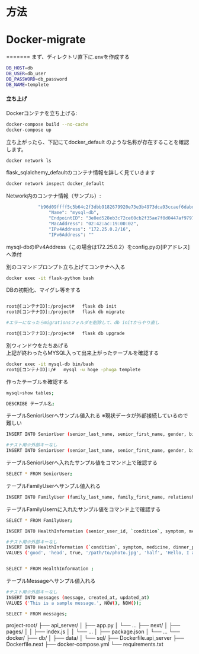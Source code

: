 # 方法


# Docker-migrate

=======
まず、ディレクトリ直下に.envを作成する

```bash
DB_HOST=db
DB_USER=db_user
DB_PASSWORD=db_password
DB_NAME=templete
```


#### 立ち上げ
Dockerコンテナを立ち上げる:

```bash
docker-compose build --no-cache
docker-compose up 
```

立ち上がったら、下記にてdocker_default のような名称が存在することを確認します。

```bash
docker network ls
```

flask_sqlalchemy_defaultのコンテナ情報を詳しく見ていきます  
```bash
docker network inspect docker_default
```

Network内のコンテナ情報（サンプル）:
```bash
            "b96d09ffff5c5b64c2f3dbb9182679920e73e3b4973dca93ccaef6dabd31fc33": {
                "Name": "mysql-db",
                "EndpointID": "3e0ed528eb3c72ce60cb2f35ae7f0d0447af9797beb02ad02afd6f7ffca5eac5",
                "MacAddress": "02:42:ac:19:00:02",
                "IPv4Address": "172.25.0.2/16",
                "IPv6Address": ""
 ```             

mysql-dbのIPv4Address（この場合は172.25.0.2）をconfig.pyの[IPアドレス]へ添付

別のコマンドプロンプト立ち上げてコンテナへ入る  

```bash
docker exec -it flask-python bash
```
DBの初期化、マイグレ等をする  
```bash

root@[コンテナID]:/project#   flask db init
root@[コンテナID]:/project#   flask db migrate

#エラーになったらmigrationsフォルダを削除して、db initからやり直し

root@[コンテナID]:/project#   flask db upgrade
```
別ウィンドウをたちあげる  
上記が終わったらMYSQL入って出来上がったテーブルを確認する  

```bash
docker exec -it mysql-db bin/bash
root@[コンテナID]:/#   mysql -u hoge -phuga templete
```

作ったテーブルを確認する  
```bash
mysql>show tables;

DESCRIBE テーブル名;

```

テーブルSeniorUserへサンプル値入れる  ※現状データが外部接続しているので難しい
```bash
INSERT INTO SeniorUser (senior_last_name, senior_first_name, gender, birth_date, senior_email, senior_tel, health_status, medication, medication_frequency, senior_user_uid, family_id, senior_password, created_at, updated_at) VALUES ('Smith', 'John', 'Male', '1990-01-01', 'john.smith@example.com', '123-456-7890', 'Good', true, 'Once a day', 'uid123', 1, 'password123', NOW(), NOW());

#テスト用※外部キーなし
INSERT INTO SeniorUser (senior_last_name, senior_first_name, gender, birth_date, senior_email, senior_tel, health_status, medication, medication_frequency, senior_user_uid, senior_password, created_at, updated_at) VALUES ('Smith', 'John', 'Male', '1990-01-01', 'john.smith@example.com', '123-456-7890', 'Good', true, 'Once a day', 'uid123', 'password123', NOW(), NOW());
```

テーブルSeniorUserへ入れたサンプル値をコマンド上で確認する  
```bash
SELECT * FROM SeniorUser;
```


テーブルFamilyUserへサンプル値入れる  
```bash
INSERT INTO FamilyUser (family_last_name, family_first_name, relationship_with_senior, family_email, family_tel, family_password, family_uid, created_at, updated_at) VALUES ('Doe', 'Jane', 'Daughter', 'jane.doe@example.com', '987-654-3210', 'family_password123', 'family_uid123', NOW(), NOW());

```
テーブルFamilyUsernに入れたサンプル値をコマンド上で確認する  
```bash
SELECT * FROM FamilyUser;
```
```bash
INSERT INTO HealthInformation (senior_user_id, `condition`, symptom, medicine, dinner_photo,degree ,voice_text, registered_at, updated_at)  VALUES (7, 'good', 'head', 1, '', 'Hello, I am feeling good.', NOW(), NOW());

#テスト用※外部キーなし
INSERT INTO HealthInformation (`condition`, symptom, medicine, dinner_photo, degree, voice_text, created_at, updated_at)
VALUES ('good', 'head', true, '/path/to/photo.jpg', 'half', 'Hello, I am feeling good.', NOW(), NOW());


SELECT * FROM HealthInformation ;

```

テーブルMessageへサンプル値入れる  

```bash
#テスト用※外部キーなし
INSERT INTO messages (message, created_at, updated_at)
VALUES ('This is a sample message.', NOW(), NOW());

SELECT * FROM messages;
```

project-root/
├── api_server/
│   ├── app.py
│   └── ...
├── next/
│   ├── pages/
│   │   ├── index.js
│   │   └── ...
│   ├── package.json
│   └── ...
└── docker/
    ├── db/
    │   ├── data/
    │   └── sql/
    ├── Dockerfile.api_server
    ├── Dockerfile.next
    ├── docker-compose.yml
    └── requirements.txt

